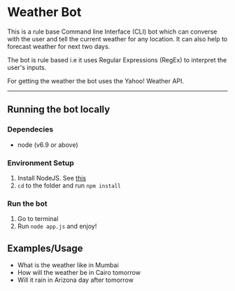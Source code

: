 Weather Bot
===========

This is a rule base Command line Interface (CLI) bot which can converse with the user and tell the current weather for any location. It can also help to forecast weather for next two days.

The bot is rule based i.e it uses Regular Expressions (RegEx) to interpret the user's inputs.

For getting the weather the bot uses the Yahoo! Weather API.

- - - - -

Running the bot locally
-----------------------

### Dependecies
* node (v6.9 or above)

### Environment Setup
1. Install NodeJS. See [this](https://nodejs.org/en/download/ "Download Node")
2. `cd` to the folder and run `npm install`

### Run the bot
1. Go to terminal
2. Run `node app.js` and enjoy!


Examples/Usage
--------------

 * What is the weather like in Mumbai
 * How will the weather be in Cairo tomorrow
 * Will it rain in Arizona day after tomorrow


